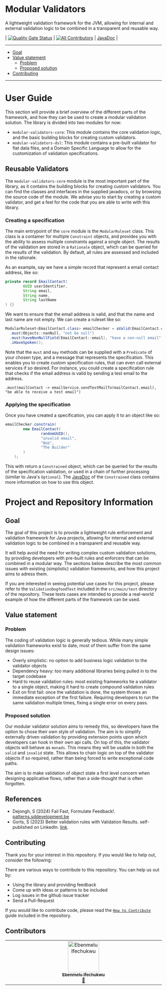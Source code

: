# Modular Validators

A lightweight validation framework for the JVM, allowing for internal and external validation logic to be combined in a transparent and reusable
way.

| [![Quality Gate Status](https://sonarcloud.io/api/project_badges/measure?project=sddevelopment-be_modular-validators&metric=alert_status)](https://sonarcloud.io/summary/new_code?id=sddevelopment-be_modular-validators) | [![All Contributors](https://img.shields.io/github/all-contributors/sddevelopment-be/modular-validators?color=ee8449&style=flat-square)](#contributors) | [JavaDoc](https://sddevelopment-be.github.io/modular-validators/apidocs/) |

---

<!-- TOC -->
* [Goal](#goal)
* [Value statement](#value-statement)
  * [Problem](#problem)
  * [Proposed solution](#proposed-solution)
* [Contributing](#contributing)
<!-- TOC -->

---

# User Guide

This section will provide a brief overview of the different parts of the framework, and how they can be used to create a modular validation solution.
The library is divided into two modules for now:

* `modular-validators-core`: This module contains the core validation logic, and the basic building blocks for creating custom validators.
* `modular-validators-dsl`: This module contains a pre-built validator for flat data files, and a Domain Specific Language to allow for the 
  customization of validation specifications. 

## Reusable Validators

The `modular-validators-core` module is the most important part of the library, as it contains the building blocks for creating custom validators.
You can find the classes and interfaces in the supplied javadocs, or by browsing the source code of the module.
We advise you to start by creating a custom validator, and get a feel for the code that you are able to write with this library.

### Creating a specification 

The main entrypoint of the `core` module is the `ModularRuleset` class. This class is a container for multiple `Constraint` objects, and
provides you with the ability to assess multiple constraints against a single object. The results of the validation are stored in a `Rationale`
object, which can be queried for the results of the validation. By default, all rules are assessed and included in the rationale.

As an example, say we have a simple record that represent a email contact address, like so:
```java
private record EmailContact(
        UUID userIdentifier, 
        String email, 
        String name, 
        String lastName
) {}
```

We want to ensure that the email address is valid, and that the name and last name are not empty. 
We can create a ruleset like so:

```java
ModularRuleset<EmailContact.class> emailChecker = aValid(EmailContact.class)
  .must(Objects::nonNull, "not be null")
  .must(haveNonNullField(EmailContact::email), "have a non-null email")
  .iHaveSpoken();
```

Note that the `must` and `may` methods can be supplied with a `Predicate` of your chosen type, and a message that represents the specification.
This enables you to create custom specification rules, that can even call external services if so desired.
For instance, you could create a specification rule that checks if the email address is valid by sending a test email to the address.
```
.must(mailContact -> emailService.sendTestMailTo(mailContact.email), "be able to receive a test email")
```

### Applying the specification

Once you have created a specification, you can apply it to an object like so:

```java
emailChecker.constrain(
        new EmailContact(
                randomUUID(), 
                "invalid email", 
                "Bob", 
                "The Builder"
        )
    );
```

This with return a `Constrained` object, which can be queried for the results of the specification validation, or used in a chain of further 
processing (similar to Java's `Optional`). The [JavaDoc](https://sddevelopment-be.github.io/modular-validators/apidocs/be/sddevelopment/validation/core/Constrained.html) of the `Constrained` class contains more information on how to use this object.



# Project and Repository Information

## Goal

The goal of this project is to provide a lightweight rule enforcement and validation framework for Java projects, allowing for internal and external validation logic to be combined in a transparent and reusable way.

It will help avoid the need for writing complex custom validation solutions, by providing developers with pre-built rules and enforcers that can be combined in a modular way. The sections below describe the most common issues with existing (simplistic) validation frameworks, and how this project aims to adress them.

If you are interested in seeing potential use cases for this project, please refer to the `ValidationDogfoodTest` included in the `src/main/test` directory of the repository.
These tests cases are intended to provide a real-world example of how the different parts of the framework can be used.

## Value statement

### Problem
The coding of validation logic is generally tedious. While many simple validation frameworks exist to date, most of them suffer from the same 
design issues:

* Overly simplistic: no option to add business logic validation to the validator objects
* Dependency heavy: too many additional libraries being pulled in to the target codebase
* Hard to reuse validation rules: most existing frameworks tie a validator to a single object, making it hard to create compound validation rules
* Exit on first fail: once the validation is done, the system throws an immediate exception of the first failure. Requiring developers to run 
  the same validation multiple times, fixing a single error on every pass.

### Proposed solution

Our modular validator solution aims to remedy this, so developers have the option to chose their own style of validation.
The aim is to simplify externally driven validation by providing extension points upon which developers can hook in their own api calls.
On top of this, the validator objects will behave as `monads`. This means they will be usable in both the `valid` and `invalid` state.
This allows to chain logic on top of the validator objects if so required, rather than being forced to write exceptional code paths.

The aim is to make validation of object state a first level concern when designing applicative flows, rather than a side-thought that is often 
forgotten.

## References

* Dejongh, S (2024) Fail Fast, Formulate Feedback!. [patterns.sddevelopment.be](https://patterns.sddevelopment.be/practices/336b0448-e78b-4428-83a5-d4d473afda63)
* Gorts, S (2023) Better validation rules with Validation Results. self-published on LinkedIn. [link](https://patterns.sddevelopment.be/attachments/GORTS_Better-Validation-Rules.pdf).

## Contributing

Thank you for your interest in this repository. If you would like to help out, consider the
following:

There are various ways to contribute to this repository. You can help us out by:

* Using the library and providing feedback
* Come up with ideas or patterns to be included
* Log issues in the github issue tracker
* Send a Pull-Request

If you would like to contribute code, please read the [`How to Contribute`](./CONTRIBUTING.md) guide included in the repository.

## Contributors

<!-- ALL-CONTRIBUTORS-LIST:START - Do not remove or modify this section -->
<!-- prettier-ignore-start -->
<!-- markdownlint-disable -->
<table>
  <tbody>
    <tr>
      <td align="center" valign="top" width="14.28%"><a href="http://noahweasley.github.io"><img src="https://avatars.githubusercontent.com/u/43308031?v=4?s=100" width="100px;" alt="Ebenmelu Ifechukwu"/><br /><sub><b>Ebenmelu Ifechukwu</b></sub></a><br /><a href="#review-noahweasley" title="Reviewed Pull Requests">👀</a></td>
    </tr>
  </tbody>
</table>

<!-- markdownlint-restore -->
<!-- prettier-ignore-end -->

<!-- ALL-CONTRIBUTORS-LIST:END -->